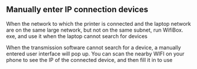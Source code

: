 ## Manually enter IP connection devices
When the network to which the printer is connected and the laptop network are on the same large network, but not on the same subnet, run WifiBox. exe, and use it when the laptop cannot search for devices

When the transmission software cannot search for a device, a manually entered user interface will pop up. You can scan the nearby WIFI on your phone to see the IP of the connected device, and then fill it in to use